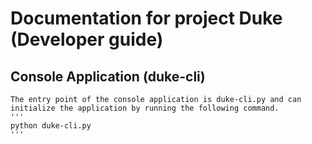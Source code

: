 # Documentation for project Duke (Developer guide)

## Console Application (duke-cli)
    The entry point of the console application is duke-cli.py and can initialize the application by running the following command.
    '''
    python duke-cli.py
    '''